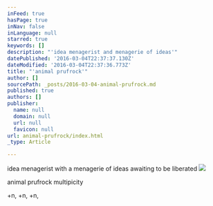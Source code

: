 ```yaml
---
inFeed: true
hasPage: true
inNav: false
inLanguage: null
starred: true
keywords: []
description: "'idea menagerist and menagerie of ideas'"
datePublished: '2016-03-04T22:37:37.130Z'
dateModified: '2016-03-04T22:37:36.773Z'
title: "'animal prufrock'"
author: []
sourcePath: _posts/2016-03-04-animal-prufrock.md
published: true
authors: []
publisher:
  name: null
  domain: null
  url: null
  favicon: null
url: animal-prufrock/index.html
_type: Article

---
```

idea menagerist with a menagerie of ideas awaiting to be liberated ![](https://the-grid-user-content.s3-us-west-2.amazonaws.com/5bc267c3-d41a-490c-9b7a-761e46eb61d8.jpg)

animal prufrock                                                                                             multipicity         

+n, +n, +n,